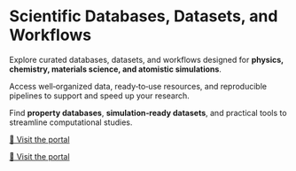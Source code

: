 # Scientific Databases, Datasets, and Workflows

Explore curated databases, datasets, and workflows designed for **physics, chemistry, materials science, and atomistic simulations**.  

Access well‑organized data, ready‑to‑use resources, and reproducible pipelines to support and speed up your research.  

Find **property databases**, **simulation‑ready datasets**, and practical tools to streamline computational studies.  

<a href="https://manoarphy.github.io/Scientific-Databases-Datasets-and-Workflows/" target="_blank">🔗 Visit the portal</a>

<a href="https://manoarphy.github.io/Scientific-Databases-Datasets-and-Workflows/" target="_blank" onclick="window.open(this.href, '_blank'); return false;">🔗 Visit the portal</a>
